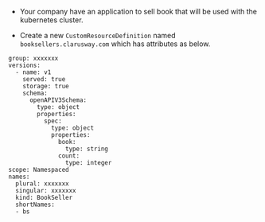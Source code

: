 - Your company have an application to sell book that will be used with the kubernetes cluster. 

- Create a new `CustomResourceDefinition` named `booksellers.clarusway.com` which has attributes as below.

```
group: xxxxxxx
versions:
  - name: v1
    served: true
    storage: true
    schema:
      openAPIV3Schema:
        type: object
        properties:
          spec:
            type: object
            properties:
              book:
                type: string
              count:
                type: integer
scope: Namespaced
names:
  plural: xxxxxxx
  singular: xxxxxxx
  kind: BookSeller
  shortNames:
  - bs
```